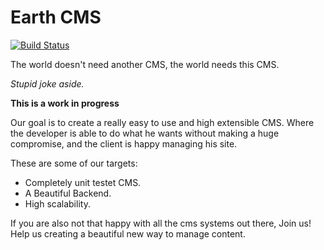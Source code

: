 Earth CMS
=========

[![Build Status](https://travis-ci.org/ClanCats/Earth.svg?branch=master)](https://travis-ci.org/ClanCats/Earth)

The world doesn't need another CMS, the world needs this CMS.

_Stupid joke aside._

**This is a work in progress**

Our goal is to create a really easy to use and high extensible CMS. Where the developer is able to do what he wants without making a huge compromise, and the client is happy managing his site.

These are some of our targets:

 * Completely unit testet CMS.
 * A Beautiful Backend.
 * High scalability.
 
If you are also not that happy with all the cms systems out there, Join us! Help us creating a beautiful new way to manage content.